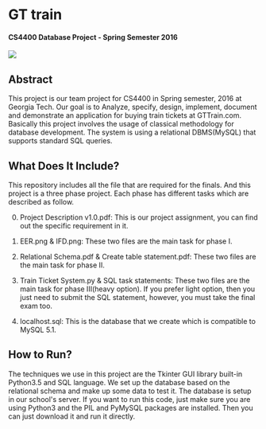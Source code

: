# GT train
#### CS4400 Database Project - Spring Semester 2016
![](https://github.com/jluo80/niartTG/raw/master/buzzImage.jpg)
## Abstract

This project is our team project for CS4400 in Spring semester, 2016 at Georgia Tech. Our goal is to Analyze, specify, design, implement, document and demonstrate an application for buying train tickets at GTTrain.com. Basically this project involves the usage of classical methodology for database development. The system is using a relational DBMS(MySQL) that supports standard SQL queries.

## What Does It Include?

This repository includes all the file that are required for the finals. And this project is a three phase project. Each phase has different tasks which are described as follow.

0. Project Description v1.0.pdf: This is our project assignment, you can find out the specific requirement in it.

1. EER.png & IFD.png: These two files are the main task for phase I.

2. Relational Schema.pdf & Create table statement.pdf: These two files are the main task for phase II.

3. Train Ticket System.py & SQL task statements: These two files are the main task for phase III(heavy option). If you prefer light option, then you just need to submit the SQL statement, however, you must take the final exam too.

4. localhost.sql: This is the database that we create which is compatible to MySQL 5.1.

## How to Run?

The techniques we use in this project are the Tkinter GUI library built-in Python3.5 and SQL language. We set up the database based on the relational schema and make up some data to test it. The database is setup in our school's server. If you want to run this code, just make sure you are using Python3 and the PIL and PyMySQL packages are installed. Then you can just download it and run it directly.
